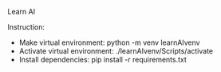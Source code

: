 Learn AI

Instruction:
- Make virtual environment: python -m venv learnAIvenv
- Activate virtual environment: ./learnAIvenv/Scripts/activate
- Install dependencies: pip install -r requirements.txt
